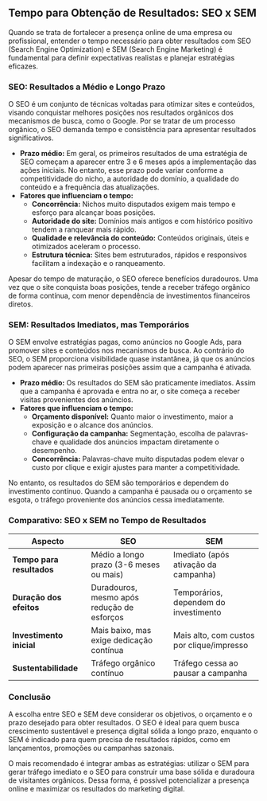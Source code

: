 ## Tempo para Obtenção de Resultados: SEO x SEM

Quando se trata de fortalecer a presença online de uma empresa ou profissional, entender o tempo necessário para obter resultados com SEO (Search Engine Optimization) e SEM (Search Engine Marketing) é fundamental para definir expectativas realistas e planejar estratégias eficazes.

### SEO: Resultados a Médio e Longo Prazo

O SEO é um conjunto de técnicas voltadas para otimizar sites e conteúdos, visando conquistar melhores posições nos resultados orgânicos dos mecanismos de busca, como o Google. Por se tratar de um processo orgânico, o SEO demanda tempo e consistência para apresentar resultados significativos.

- **Prazo médio:** Em geral, os primeiros resultados de uma estratégia de SEO começam a aparecer entre 3 e 6 meses após a implementação das ações iniciais. No entanto, esse prazo pode variar conforme a competitividade do nicho, a autoridade do domínio, a qualidade do conteúdo e a frequência das atualizações.
- **Fatores que influenciam o tempo:**  
  - **Concorrência:** Nichos muito disputados exigem mais tempo e esforço para alcançar boas posições.
  - **Autoridade do site:** Domínios mais antigos e com histórico positivo tendem a ranquear mais rápido.
  - **Qualidade e relevância do conteúdo:** Conteúdos originais, úteis e otimizados aceleram o processo.
  - **Estrutura técnica:** Sites bem estruturados, rápidos e responsivos facilitam a indexação e o ranqueamento.

Apesar do tempo de maturação, o SEO oferece benefícios duradouros. Uma vez que o site conquista boas posições, tende a receber tráfego orgânico de forma contínua, com menor dependência de investimentos financeiros diretos.

### SEM: Resultados Imediatos, mas Temporários

O SEM envolve estratégias pagas, como anúncios no Google Ads, para promover sites e conteúdos nos mecanismos de busca. Ao contrário do SEO, o SEM proporciona visibilidade quase instantânea, já que os anúncios podem aparecer nas primeiras posições assim que a campanha é ativada.

- **Prazo médio:** Os resultados do SEM são praticamente imediatos. Assim que a campanha é aprovada e entra no ar, o site começa a receber visitas provenientes dos anúncios.
- **Fatores que influenciam o tempo:**  
  - **Orçamento disponível:** Quanto maior o investimento, maior a exposição e o alcance dos anúncios.
  - **Configuração da campanha:** Segmentação, escolha de palavras-chave e qualidade dos anúncios impactam diretamente o desempenho.
  - **Concorrência:** Palavras-chave muito disputadas podem elevar o custo por clique e exigir ajustes para manter a competitividade.

No entanto, os resultados do SEM são temporários e dependem do investimento contínuo. Quando a campanha é pausada ou o orçamento se esgota, o tráfego proveniente dos anúncios cessa imediatamente.

### Comparativo: SEO x SEM no Tempo de Resultados

| Aspecto                | SEO                                      | SEM                                      |
|------------------------|------------------------------------------|------------------------------------------|
| **Tempo para resultados** | Médio a longo prazo (3-6 meses ou mais) | Imediato (após ativação da campanha)     |
| **Duração dos efeitos**  | Duradouros, mesmo após redução de esforços | Temporários, dependem do investimento    |
| **Investimento inicial** | Mais baixo, mas exige dedicação contínua | Mais alto, com custos por clique/impresso |
| **Sustentabilidade**     | Tráfego orgânico contínuo                | Tráfego cessa ao pausar a campanha       |

### Conclusão

A escolha entre SEO e SEM deve considerar os objetivos, o orçamento e o prazo desejado para obter resultados. O SEO é ideal para quem busca crescimento sustentável e presença digital sólida a longo prazo, enquanto o SEM é indicado para quem precisa de resultados rápidos, como em lançamentos, promoções ou campanhas sazonais.

O mais recomendado é integrar ambas as estratégias: utilizar o SEM para gerar tráfego imediato e o SEO para construir uma base sólida e duradoura de visitantes orgânicos. Dessa forma, é possível potencializar a presença online e maximizar os resultados do marketing digital.